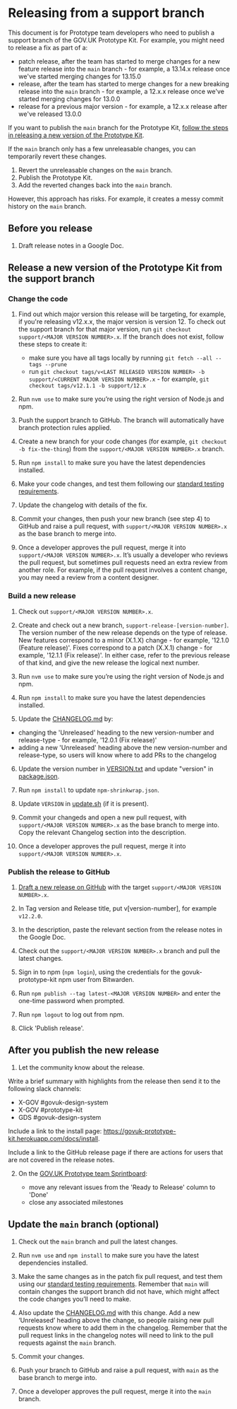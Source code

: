 # Releasing from a support branch

This document is for Prototype team developers who need to publish a support branch of the GOV.UK Prototype Kit. For example, you might need to release a fix as part of a:

- patch release, after the team has started to merge changes for a new feature release into the `main` branch - for example, a 13.14.x release once we've started merging changes for 13.15.0
- release, after the team has started to merge changes for a new breaking release into the `main` branch - for example, a 12.x.x release once we've started merging changes for 13.0.0
- release for a previous major version - for example, a 12.x.x release after we've released 13.0.0

If you want to publish the `main` branch for the Prototype Kit, [follow the steps in releasing a new version of the Prototype Kit](/internal_docs/releasing.md).

If the `main` branch only has a few unreleasable changes, you can temporarily revert these changes.

1. Revert the unreleasable changes on the `main` branch.
2. Publish the Prototype Kit.
3. Add the reverted changes back into the `main` branch.

However, this approach has risks. For example, it creates a messy commit history on the `main` branch.

## Before you release

1. Draft release notes in a Google Doc.

## Release a new version of the Prototype Kit from the support branch

### Change the code

1. Find out which major version this release will be targeting, for example, if you're releasing v12.x.x, the major version is version 12. To check out the support branch for that major version, run `git checkout support/<MAJOR VERSION NUMBER>.x`. If the branch does not exist, follow these steps to create it:

    - make sure you have all tags locally by running `git fetch --all --tags --prune`
    - run `git checkout tags/v<LAST RELEASED VERSION NUMBER> -b support/<CURRENT MAJOR VERSION NUMBER>.x` - for example, `git checkout tags/v12.1.1 -b support/12.x`

2. Run `nvm use` to make sure you’re using the right version of Node.js and npm.

3. Push the support branch to GitHub. The branch will automatically have branch protection rules applied.

4. Create a new branch for your code changes (for example, `git checkout -b fix-the-thing`) from the `support/<MAJOR VERSION NUMBER>.x` branch.

5. Run `npm install` to make sure you have the latest dependencies installed.

6. Make your code changes, and test them following our [standard testing requirements](/docs/contributing/testing.md).

7. Update the changelog with details of the fix.

8. Commit your changes, then push your new branch (see step 4) to GitHub and raise a pull request, with `support/<MAJOR VERSION NUMBER>.x` as the base branch to merge into.

9. Once a developer approves the pull request, merge it into `support/<MAJOR VERSION NUMBER>.x`. It’s usually a developer who reviews the pull request, but sometimes pull requests need an extra review from another role. For example, if the pull request involves a content change, you may need a review from a content designer.

### Build a new release

1. Check out `support/<MAJOR VERSION NUMBER>.x`.

2. Create and check out a new branch, `support-release-[version-number]`. The version number of the new release depends on the type of release. New features correspond to a minor (X.1.X) change - for example, '12.1.0 (Feature release)'. Fixes correspond to a patch (X.X.1) change - for example, '12.1.1 (Fix release)'. In either case, refer to the previous release of that kind, and give the new release the logical next number.

3. Run `nvm use` to make sure you’re using the right version of Node.js and npm.

4. Run `npm install` to make sure you have the latest dependencies installed.

5. Update the [CHANGELOG.md](/CHANGELOG.md) by:

  - changing the 'Unreleased' heading to the new version-number and release-type - for example, '12.0.1 (Fix release)'
  - adding a new 'Unreleased' heading above the new version-number and release-type, so users will know where to add PRs to the changelog

6. Update the version number in [VERSION.txt](/VERSION.txt) and update "version" in [package.json](/package.json#L4).

7. Run `npm install` to update `npm-shrinkwrap.json`.

8. Update `VERSION` in [update.sh](/update.sh#L5) (if it is present).

9. Commit your changeds and open a new pull request, with `support/<MAJOR VERSION NUMBER>.x` as the base branch to merge into. Copy the relevant Changelog section into the description.

10. Once a developer approves the pull request, merge it into `support/<MAJOR VERSION NUMBER>.x`.

### Publish the release to GitHub

1. [Draft a new release on GitHub](https://github.com/alphagov/govuk-prototype-kit/releases) with the target `support/<MAJOR VERSION NUMBER>.x`.

2. In Tag version and Release title, put v[version-number], for example `v12.2.0`.

3. In the description, paste the relevant section from the release notes in the Google Doc.

4. Check out the `support/<MAJOR VERSION NUMBER>.x` branch and pull the latest changes.

5. Sign in to npm (`npm login`), using the credentials for the govuk-prototype-kit npm user from Bitwarden.

6. Run `npm publish --tag latest-<MAJOR VERSION NUMBER>` and enter the one-time password when prompted.

7. Run `npm logout` to log out from npm.

8. Click 'Publish release'.

## After you publish the new release

1. Let the community know about the release.

Write a brief summary with highlights from the release then send it to the following slack channels:

- X-GOV #govuk-design-system
- X-GOV #prototype-kit
- GDS #govuk-design-system

Include a link to the install page: https://govuk-prototype-kit.herokuapp.com/docs/install.

Include a link to the GitHub release page if there are actions for users that are not covered in the release notes.

2. On the [GOV.UK Prototype team Sprintboard](https://github.com/orgs/alphagov/projects/15):

    - move any relevant issues from the 'Ready to Release' column to 'Done'
    - close any associated milestones

## Update the `main` branch (optional)

1. Check out the `main` branch and pull the latest changes.

2. Run `nvm use` and `npm install` to make sure you have the latest dependencies installed.

3. Make the same changes as in the patch fix pull request, and test them using our [standard testing requirements](/docs/contributing/testing.md). Remember that `main` will contain changes the support branch did not have, which might affect the code changes you’ll need to make.

4. Also update the [CHANGELOG.md](/CHANGELOG.md) with this change. Add a new ‘Unreleased’ heading above the change, so people raising new pull requests know where to add them in the changelog. Remember that the pull request links in the changelog notes will need to link to the pull requests against the `main` branch.

5. Commit your changes.

6. Push your branch to GitHub and raise a pull request, with `main` as the base branch to merge into.

7. Once a developer approves the pull request, merge it into the `main` branch.
